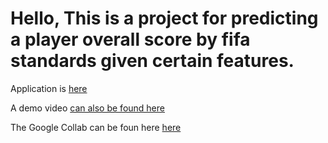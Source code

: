 # Hello, This is a project for predicting a player overall score by fifa standards given certain features. 

Application is [here](https://footballpredictor-edward.herokuapp.com)

A demo video [can also be found here](https://drive.google.com/file/d/1RYHttVRfsManL-EmZ4YnYl1lMIj6UtmT/view?usp=sharing)

The Google Collab can be foun here [here](https://colab.research.google.com/drive/1C5Z8rfIdWBKfPsxErbmhC8GZGd3AaOlO?usp=sharingt)
